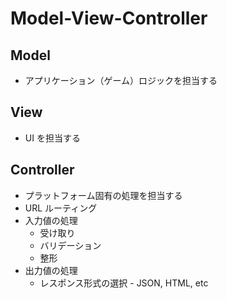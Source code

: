 # Model-View-Controller

## Model
- アプリケーション（ゲーム）ロジックを担当する

## View
- UI を担当する

## Controller
- プラットフォーム固有の処理を担当する
- URL ルーティング
- 入力値の処理
  - 受け取り
  - バリデーション
  - 整形
- 出力値の処理
  - レスポンス形式の選択 - JSON, HTML, etc
